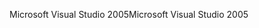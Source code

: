 <span data-ttu-id="9f4b9-101">Microsoft Visual Studio 2005</span><span class="sxs-lookup"><span data-stu-id="9f4b9-101">Microsoft Visual Studio 2005</span></span>